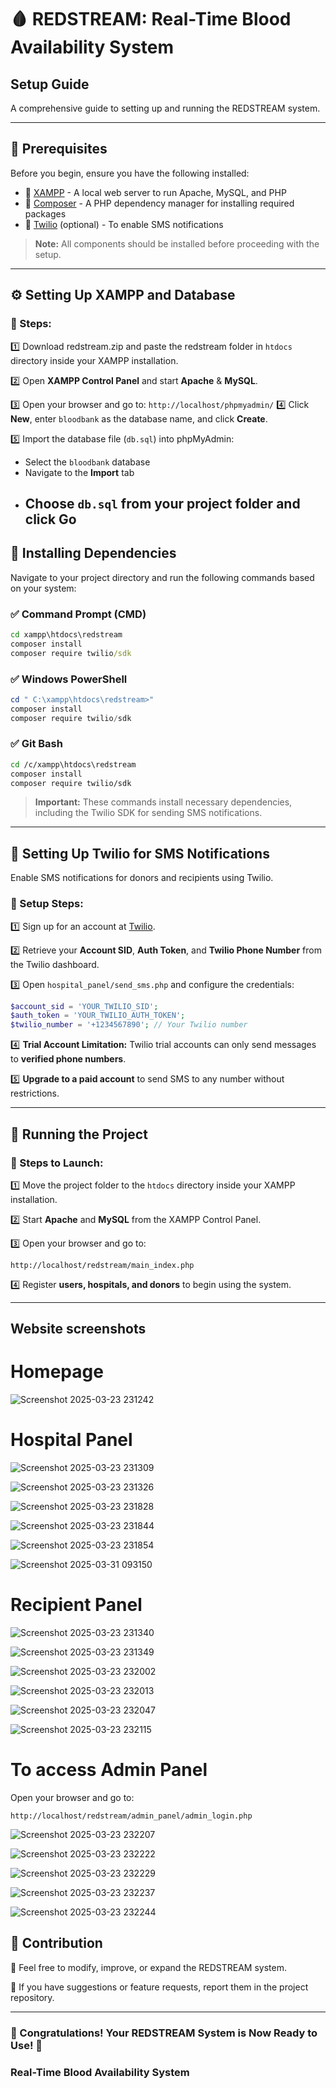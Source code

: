 # 🩸 REDSTREAM: Real-Time Blood Availability System
## Setup Guide

A comprehensive guide to setting up and running the REDSTREAM system.

---

## 📌 Prerequisites

Before you begin, ensure you have the following installed:

- 🔹 [XAMPP](https://www.apachefriends.org/index.html) - A local web server to run Apache, MySQL, and PHP
- 🔹 [Composer](https://getcomposer.org/) - A PHP dependency manager for installing required packages
- 🔹 [Twilio](https://www.twilio.com/) (optional) - To enable SMS notifications

> **Note:** All components should be installed before proceeding with the setup.

---

## ⚙️ Setting Up XAMPP and Database

### 🚀 Steps:

1️⃣ Download redstream.zip and paste the redstream folder in `htdocs` directory inside your XAMPP installation.
   
2️⃣ Open **XAMPP Control Panel** and start **Apache** & **MySQL**.

3️⃣ Open your browser and go to: 
    ```
    http://localhost/phpmyadmin/
    ```
4️⃣  Click **New**, enter `bloodbank` as the database name, and click **Create**.

5️⃣  Import the database file (`db.sql`) into phpMyAdmin:
   - Select the `bloodbank` database
   - Navigate to the **Import** tab
   - Choose `db.sql` from your project folder and click **Go**
      ---

## 🔧 Installing Dependencies

Navigate to your project directory and run the following commands based on your system:

### ✅ Command Prompt (CMD)
```cmd
cd xampp\htdocs\redstream
composer install
composer require twilio/sdk
```

### ✅ Windows PowerShell
```powershell
cd " C:\xampp\htdocs\redstream>"
composer install
composer require twilio/sdk
```

### ✅ Git Bash
```sh
cd /c/xampp\htdocs\redstream
composer install
composer require twilio/sdk
```

> **Important:** These commands install necessary dependencies, including the Twilio SDK for sending SMS notifications.

---

## 📲 Setting Up Twilio for SMS Notifications

Enable SMS notifications for donors and recipients using Twilio.

### 🚀 Setup Steps:

1️⃣ Sign up for an account at [Twilio](https://www.twilio.com/).

2️⃣ Retrieve your **Account SID**, **Auth Token**, and **Twilio Phone Number** from the Twilio dashboard.

3️⃣ Open `hospital_panel/send_sms.php` and configure the credentials:
```php
$account_sid = 'YOUR_TWILIO_SID';
$auth_token = 'YOUR_TWILIO_AUTH_TOKEN';
$twilio_number = '+1234567890'; // Your Twilio number
```

4️⃣ **Trial Account Limitation:** Twilio trial accounts can only send messages to **verified phone numbers**.

5️⃣ **Upgrade to a paid account** to send SMS to any number without restrictions.

---

## 🚀 Running the Project

### 🔹 Steps to Launch:

1️⃣ Move the project folder to the `htdocs` directory inside your XAMPP installation.

2️⃣ Start **Apache** and **MySQL** from the XAMPP Control Panel.

3️⃣ Open your browser and go to:
```
http://localhost/redstream/main_index.php
```

4️⃣ Register **users, hospitals, and donors** to begin using the system.

---

## Website screenshots

# Homepage

![Screenshot 2025-03-23 231242](https://github.com/user-attachments/assets/67d9ad2b-be4a-43fe-b51e-ac80c5f3f5f0)

# Hospital Panel

![Screenshot 2025-03-23 231309](https://github.com/user-attachments/assets/4e68e83a-d9e9-4bb1-9843-96c7c109bca8)

![Screenshot 2025-03-23 231326](https://github.com/user-attachments/assets/4e3fa44e-ff97-43bc-ad76-146990e0c2b6)

![Screenshot 2025-03-23 231828](https://github.com/user-attachments/assets/82beff61-ecad-4240-8aa1-8622b6b50957)

![Screenshot 2025-03-23 231844](https://github.com/user-attachments/assets/7eda9a8c-df26-45fb-9f31-f639cf57cd0c)

![Screenshot 2025-03-23 231854](https://github.com/user-attachments/assets/3b76a65a-f5b1-4adb-b496-795d38db80cf)

![Screenshot 2025-03-31 093150](https://github.com/user-attachments/assets/9a83f4b1-8388-414e-8a34-642a99bbb85c)

# Recipient Panel

![Screenshot 2025-03-23 231340](https://github.com/user-attachments/assets/9610d0a7-b33e-4772-8a86-a702d8efcaa8)

![Screenshot 2025-03-23 231349](https://github.com/user-attachments/assets/6f5bdbb0-6118-4201-802d-f5f346be67dc)

![Screenshot 2025-03-23 232002](https://github.com/user-attachments/assets/9801ae2e-04d9-40b7-9b75-4cc93392ad06)

![Screenshot 2025-03-23 232013](https://github.com/user-attachments/assets/322f60c2-741b-47ad-869d-2aa7ee6419e1)

![Screenshot 2025-03-23 232047](https://github.com/user-attachments/assets/f664d3c0-1325-4fda-bcd3-ea1be3430d34)

![Screenshot 2025-03-23 232115](https://github.com/user-attachments/assets/4a1ce896-f1e1-4a0b-99da-78d47c4f735e)

# To access Admin Panel

Open your browser and go to:
```
http://localhost/redstream/admin_panel/admin_login.php
```

![Screenshot 2025-03-23 232207](https://github.com/user-attachments/assets/379915e0-bcaa-4783-87a9-c37de11d7906)

![Screenshot 2025-03-23 232222](https://github.com/user-attachments/assets/e08e30d3-0586-4cfd-8f85-b6add10373a6)

![Screenshot 2025-03-23 232229](https://github.com/user-attachments/assets/f923c992-062b-4fac-801b-0e25ddbc0ba0)

![Screenshot 2025-03-23 232237](https://github.com/user-attachments/assets/f10330ae-c56d-4e6f-9b71-5449a13377c2)

![Screenshot 2025-03-23 232244](https://github.com/user-attachments/assets/8eddb270-57c9-4521-af8e-eb08e405f797)



## 🤝 Contribution

🔹 Feel free to modify, improve, or expand the REDSTREAM system.

🔹 If you have suggestions or feature requests, report them in the project repository.

---

### 🎉 Congratulations! Your REDSTREAM System is Now Ready to Use! 🚀
### Real-Time Blood Availability System
